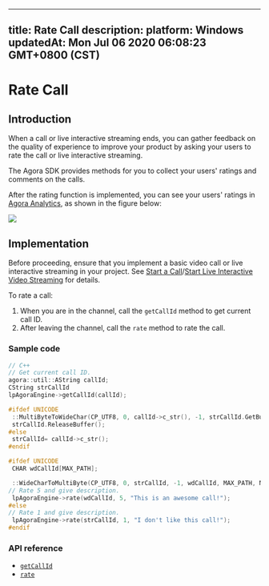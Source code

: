 
---
title: Rate Call
description: 
platform: Windows
updatedAt: Mon Jul 06 2020 06:08:23 GMT+0800 (CST)
---
# Rate Call
## Introduction

When a call or live interactive streaming ends, you can gather feedback on the quality of experience to improve your product by asking your users to rate the call or live interactive streaming.

The Agora SDK provides methods for you to collect your users' ratings and comments on the calls.

After the rating function is implemented, you can see your users' ratings in [Agora Analytics](../../en/Video/aa_guide.md), as shown in the figure below:

![](https://web-cdn.agora.io/docs-files/1545801217929)

## Implementation 

Before proceeding, ensure that you implement a basic video call or live interactive streaming in your project. See [Start a Call](../../en/Video/start_call_windows.md)/[Start Live Interactive Video Streaming](../../en/Video/start_live_windows.md) for details.

To rate a call:

1. When you are in the channel, call the `getCallId` method to get current call ID. 
2. After leaving the channel, call the `rate` method to rate the call.

### Sample code

```C++
// C++
// Get current call ID.
agora::util::AString callId;
CString strCallId
lpAgoraEngine->getCallId(callId);

#ifdef UNICODE
 ::MultiByteToWideChar(CP_UTF8, 0, callId->c_str(), -1, strCallId.GetBuffer(128), 128);
 strCallId.ReleaseBuffer();
#else
 strCallId= callId->c_str();
#endif

#ifdef UNICODE
 CHAR wdCallId[MAX_PATH];

 ::WideCharToMultiByte(CP_UTF8, 0, strCallId, -1, wdCallId, MAX_PATH, NULL, NULL);
// Rate 5 and give description.
 lpAgoraEngine->rate(wdCallId, 5, "This is an awesome call!");
#else
// Rate 1 and give description.
 lpAgoraEngine->rate(strCallId, 1, "I don't like this call!");
#endif
```

### API reference

- [`getCallId`](https://docs.agora.io/en/Video/API%20Reference/cpp/classagora_1_1rtc_1_1_i_rtc_engine.html#af67688d89526926718edb26938d65541)
-  [`rate`](https://docs.agora.io/en/Video/API%20Reference/cpp/classagora_1_1rtc_1_1_i_rtc_engine.html#a748c30a6339ec9798daa0d1b21585411)
